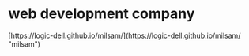 # web development company

[https://logic-dell.github.io/milsam/](https://logic-dell.github.io/milsam/ "milsam")
